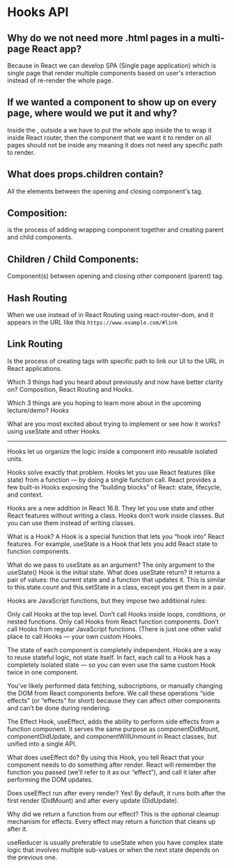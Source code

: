 # Hooks API


## Why do we not need more .html pages in a multi-page React app?
   Because in React we can develop SPA (Single page application) which is single page that render multiple components based on user's interaction instead of re-render the whole page.


## If we wanted a component to show up on every page, where would we put it and why?

   Inside the <BrowserRouter />, outside a <Route />
   we have to put the whole app inside the <BrowserRouter /> to wrap it inside React router, then the component that we want it to render on all pages should not be inside any <Route /> meaning it does not need any specific path to render.


## What does props.children contain?
   All the elements between the opening and closing component's tag.



## Composition:
  is the process of adding wrapping component together and creating parent and child components.


## Children / Child Components:
  Component(s) between opening and closing other component (parent) tag.


## Hash Routing
  When we use <HashRouter /> instead of <BrowserRouter /> in React Routing using react-router-dom, and it appears in the URL like this `https://www.example.com/#link`

## Link Routing
  Is the process of creating <Link /> tags with specific path to link our UI to the URL in React applications.



Which 3 things had you heard about previously and now have better clarity on?
 Composition, React Routing and Hooks.

Which 3 things are you hoping to learn more about in the upcoming lecture/demo?
 Hooks

What are you most excited about trying to implement or see how it works?
 using useState and other Hooks.




--------------------------------------------------------------------------------


 Hooks let us organize the logic inside a component into reusable isolated units.

 Hooks solve exactly that problem. Hooks let you use React features (like state) from a function — by doing a single function call. React provides a few built-in Hooks exposing the “building blocks” of React: state, lifecycle, and context.

 Hooks are a new addition in React 16.8. They let you use state and other React features without writing a class.
 Hooks don’t work inside classes. But you can use them instead of writing classes.

 What is a Hook? A Hook is a special function that lets you “hook into” React features. For example, useState is a Hook that lets you add React state to function components.

 What do we pass to useState as an argument? The only argument to the useState() Hook is the initial state. 
 What does useState return? It returns a pair of values: the current state and a function that updates it. This is similar to this.state.count and this.setState in a class, except you get them in a pair.

 Hooks are JavaScript functions, but they impose two additional rules:

Only call Hooks at the top level. Don’t call Hooks inside loops, conditions, or nested functions.
Only call Hooks from React function components. Don’t call Hooks from regular JavaScript functions. (There is just one other valid place to call Hooks — your own custom Hooks.

The state of each component is completely independent. Hooks are a way to reuse stateful logic, not state itself. In fact, each call to a Hook has a completely isolated state — so you can even use the same custom Hook twice in one component.


You’ve likely performed data fetching, subscriptions, or manually changing the DOM from React components before. We call these operations “side effects” (or “effects” for short) because they can affect other components and can’t be done during rendering.

The Effect Hook, useEffect, adds the ability to perform side effects from a function component. It serves the same purpose as componentDidMount, componentDidUpdate, and componentWillUnmount in React classes, but unified into a single API.


What does useEffect do? By using this Hook, you tell React that your component needs to do something after render. React will remember the function you passed (we’ll refer to it as our “effect”), and call it later after performing the DOM updates.

Does useEffect run after every render? Yes! By default, it runs both after the first render (DidMount) and after every update (DidUpdate). 

Why did we return a function from our effect? This is the optional cleanup mechanism for effects. Every effect may return a function that cleans up after it. 

useReducer is usually preferable to useState when you have complex state logic that involves multiple sub-values or when the next state depends on the previous one.
